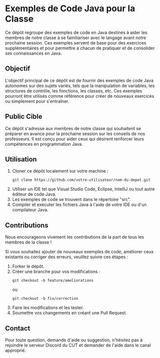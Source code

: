 # Exemples de Code Java pour la Classe

Ce dépôt regroupe des exemples de code en Java destinés à aider les membres de notre classe à se
familiariser avec le langage avant notre prochaine session.
Ces exemples servent de base pour des exercices supplémentaires et pour permettre à chacun de 
pratiquer et de consolider ses connaissances en Java.

## Objectif
L'objectif principal de ce dépôt est de fournir des exemples de code Java autonomes sur des sujets 
variés, tels que la manipulation de variables, les structures de contrôle, les fonctions, les 
classes, etc. Ces exemples pourront être utilisés comme référence pour créer de nouveaux exercices 
ou simplement pour s'entraîner.

## Public Cible
Ce dépôt s'adresse aux membres de notre classe qui souhaitent se préparer en avance pour la 
prochaine session sur les conseils de nos professeurs. Il est conçu pour aider ceux qui désirent 
renforcer leurs compétences en programmation Java.

## Utilisation
1. Cloner ce dépôt localement sur votre machine :
   ```
   git clone https://github.com/votre-utilisateur/nom-du-depot.git
   ```
2. Utiliser un IDE tel que Visual Studio Code, Eclipse, IntelliJ ou tout autre éditeur de code Java.
3. Les exemples de code se trouvent dans le répertoire "src".
4. Compiler et exécuter les fichiers Java à l'aide de votre IDE ou d'un compilateur Java.

## Contributions
Nous encourageons vivement les contributions de la part de tous les membres de la classe ! 

Si vous souhaitez ajouter de nouveaux exemples de code, améliorer ceux existants ou corriger des 
erreurs, veuillez suivre ces étapes :

1. Forker le dépôt.
2. Créer une branche pour vos modifications :
   ```
   git checkout -b feature/ameliorations
   ```
   ou
   ```
   git checkout -b fix/correction
   ```
3. Faire les modifications et les tester.
4. Soumettre vos changements en créant une Pull Request.
   
## Contact
Pour toute question, demande d'aide ou suggestion, n'hésitez pas à rejoindre le serveur Discord du 
CUT et demander de l'aide dans le canal approprié.
